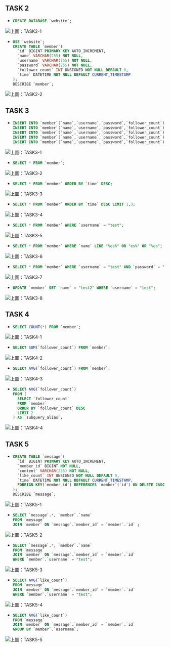 ## TASK 2
- ```SQL
  CREATE DATABASE `website`;
  ```
<img src="./Screenshot/TASK 2/TASK2-1.jpg">上圖：TASK2-1</img>
- ```SQL
  USE `website`;
  CREATE TABLE `member`(
    `id` BIGINT PRIMARY KEY AUTO_INCREMENT, 
    `name` VARCHAR(255) NOT NULL, 
    `username` VARCHAR(255) NOT NULL,
    `password` VARCHAR(255) NOT NULL,
    `follower_count` INT UNSIGNED NOT NULL DEFAULT 0,
    `time` DATETIME NOT NULL DEFAULT CURRENT_TIMESTAMP
  );
  DESCRIBE `member`;
  ```
<img src="./Screenshot/TASK 2/TASK2-2.jpg">上圖：TASK2-2</img>
## TASK 3
- ```SQL
  INSERT INTO `member`(`name`,`username`,`password`,`follower_count`) VALUES("test","test","test", 0);
  INSERT INTO `member`(`name`,`username`,`password`,`follower_count`) VALUES("小明","user001","123456", 500); 
  INSERT INTO `member`(`name`,`username`,`password`,`follower_count`) VALUES("小美","user002","321123", 1000);
  INSERT INTO `member`(`name`,`username`,`password`,`follower_count`) VALUES("小白","user003","11112222", 1200);
  INSERT INTO `member`(`name`,`username`,`password`,`follower_count`) VALUES("小黑","user004","22221111", 800);
  ```
<img src="./Screenshot/TASK 3/TASK3-1.jpg">上圖：TASK3-1</img>
- ```SQL
  SELECT * FROM `member`;
  ```
<img src="./Screenshot/TASK 3/TASK3-2.jpg">上圖：TASK3-2</img>
- ```SQL
  SELECT * FROM `member` ORDER BY `time` DESC;
  ```
<img src="./Screenshot/TASK 3/TASK3-3.jpg">上圖：TASK3-3</img>
- ```SQL
  SELECT * FROM `member` ORDER BY `time` DESC LIMIT 1,3;
  ```
<img src="./Screenshot/TASK 3/TASK3-4.jpg">上圖：TASK3-4</img>
- ```SQL
  SELECT * FROM `member` WHERE `username` = "test";
  ```
<img src="./Screenshot/TASK 3/TASK3-5.jpg">上圖：TASK3-5</img>
- ```SQL
  SELECT * FROM `member` WHERE `name` LIKE "%es%" OR "es%" OR "%es";
  ```
<img src="./Screenshot/TASK 3/TASK3-6.jpg">上圖：TASK3-6</img>
- ```SQL
  SELECT * FROM `member` WHERE `username` = "test" AND `password` = "test";
  ```
<img src="./Screenshot/TASK 3/TASK3-7.jpg">上圖：TASK3-7</img>
- ```SQL
  UPDATE `member` SET `name` = "test2" WHERE `username` = "test";
  ```
<img src="./Screenshot/TASK 3/TASK3-8.jpg">上圖：TASK3-8</img>
## TASK 4
- ```SQL
  SELECT COUNT(*) FROM `member`;
  ```
<img src="./Screenshot/TASK 4/TASK4-1.jpg">上圖：TASK4-1</img>
- ```SQL
  SELECT SUM(`follower_count`) FROM `member`;
  ```
<img src="./Screenshot/TASK 4/TASK4-2.jpg">上圖：TASK4-2</img>
- ```SQL
  SELECT AVG(`follower_count`) FROM `member`;
  ```
<img src="./Screenshot/TASK 4/TASK4-3.jpg">上圖：TASK4-3</img>
- ```SQL
  SELECT AVG(`follower_count`)
  FROM (
    SELECT `follower_count`
    FROM `member`
    ORDER BY `follower_count` DESC
    LIMIT 2
  ) AS `subquery_alias`;
  ```
<img src="./Screenshot/TASK 4/TASK4-4.jpg">上圖：TASK4-4</img>
## TASK 5
- ```SQL
  CREATE TABLE `message`(
    `id` BIGINT PRIMARY KEY AUTO_INCREMENT,
    `member_id` BIGINT NOT NULL,
    `content` VARCHAR(255) NOT NULL,
    `like_count` INT UNSIGNED NOT NULL DEFAULT 0,
    `time` DATETIME NOT NULL DEFAULT CURRENT_TIMESTAMP,
    FOREIGN KEY(`member_id`) REFERENCES `member`(`id`) ON DELETE CASCADE
  );
  DESCRIBE `message`;
  ```
<img src="./Screenshot/TASK 5/TASK5-1.jpg">上圖：TASK5-1</img>
- ```SQL
  SELECT `message`.*, `member`.`name`
  FROM `message`
  JOIN `member` ON `message`.`member_id` = `member`.`id` ;
  ```
<img src="./Screenshot/TASK 5/TASK5-2.jpg">上圖：TASK5-2</img>
- ```SQL
  SELECT `message`.*, `member`.`name`
  FROM `message`
  JOIN `member` ON `message`.`member_id` = `member`.`id`
  WHERE `member`.`username` = "test";
  ```
<img src="./Screenshot/TASK 5/TASK5-3.jpg">上圖：TASK5-3</img>
- ```SQL
  SELECT AVG(`like_count`)
  FROM `message`
  JOIN `member` ON `message`.`member_id` = `member`.`id`
  WHERE `member`.`username` = "test";
  ```
<img src="./Screenshot/TASK 5/TASK5-4.jpg">上圖：TASK5-4</img>
- ```SQL
  SELECT AVG(`like_count`)
  FROM `message`
  JOIN `member` ON `message`.`member_id` = `member`.`id`
  GROUP BY `member`.`username`;
  ```
<img src="./Screenshot/TASK 5/TASK5-5.jpg">上圖：TASK5-5</img>
